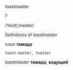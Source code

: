 toastmaster

?

/ˈtōs(t)ˌmastər/

Definitions of _toastmaster_

noun
**тамада**

    toast-master, toaster

_toastmaster_
**тамада**, **ведущий**